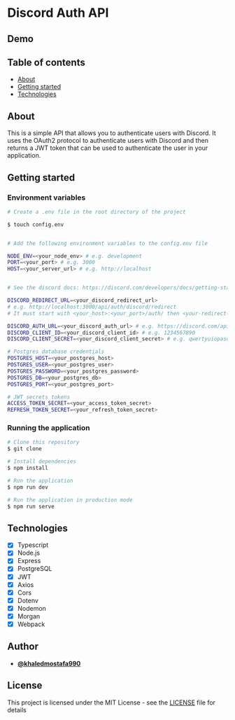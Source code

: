 
# Discord Auth API

## Demo 
    

## Table of contents

- [About](#about)
- [Getting started](#getting-started)
- [Technologies](#technologies)

## About

This is a simple API that allows you to authenticate users with Discord. It uses the OAuth2 protocol to authenticate users with Discord and then returns a JWT token that can be used to authenticate the user in your application.

## Getting started

### Environment variables

```bash
# Create a .env file in the root directory of the project

$ touch config.env


# Add the following environment variables to the config.env file

NODE_ENV=<your_node_env> # e.g. development
PORT=<your_port> # e.g. 3000
HOST=<your_server_url> # e.g. http://localhost


# See the discord docs: https://discord.com/developers/docs/getting-started

DISCORD_REDIRECT_URL=<your_discord_redirect_url> 
# e.g. http://localhost:3000/api/auth/discord/redirect 
# It must start with <your_host>:<your_port>/auth/ then <your-redirect-env-variable>

DISCORD_AUTH_URL=<your_discord_auth_url> # e.g. https://discord.com/api/oauth2/authorize?<your_query_params>
DISCORD_CLIENT_ID=<your_discord_client_id> # e.g. 1234567890
DISCORD_CLIENT_SECRET=<your_discord_client_secret> # e.g. qwertyuiopasdfghjklzxcvbnm

# Postgres database credentials
POSTGRES_HOST=<your_postgres_host>
POSTGRES_USER=<your_postgres_user>
POSTGRES_PASSWORD=<your_postgres_password>
POSTGRES_DB=<your_postgres_db>
POSTGRES_PORT=<your_postgres_port>

# JWT secrets tokens
ACCESS_TOKEN_SECRET=<your_access_token_secret>
REFRESH_TOKEN_SECRET=<your_refresh_token_secret>
```

### Running the application

```bash
# Clone this repository
$ git clone

# Install dependencies
$ npm install

# Run the application
$ npm run dev

# Run the application in production mode
$ npm run serve
```

## Technologies

- [x] Typescript
- [x] Node.js
- [x] Express
- [x] PostgreSQL
- [x] JWT
- [x] Axios
- [x] Cors
- [x] Dotenv
- [x] Nodemon
- [x] Morgan
- [x] Webpack

## Author

- [**@khaledmostafa990**](https://github.com/KhaledMostafa990)

## License

This project is licensed under the MIT License - see the [LICENSE](LICENSE) file for details